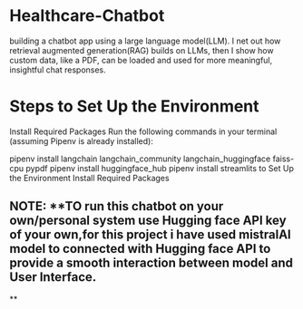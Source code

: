 # Healthcare-Chatbot
building a chatbot app using a large language model(LLM). I net out how retrieval augmented generation(RAG) builds on LLMs, then I show how custom data, like a PDF, can be loaded and used for more meaningful, insightful chat responses.

# Steps to Set Up the Environment
Install Required Packages
Run the following commands in your terminal (assuming Pipenv is already installed):

pipenv install langchain langchain_community langchain_huggingface faiss-cpu pypdf
pipenv install huggingface_hub
pipenv install streamlits to Set Up the Environment
Install Required Packages
## NOTE: **TO run this chatbot on your own/personal system use Hugging face API key of your own,for this project i have used mistralAI model to connected with Hugging face API to provide a smooth interaction between model and User Interface. 
**

